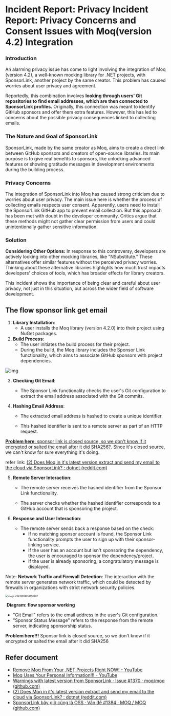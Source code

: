# Incident Report: Privacy Incident Report: Privacy Concerns and Consent Issues with Moq(version 4.2) Integration

### Introduction

An alarming privacy issue has come to light involving the integration of Moq (version 4.2), a well-known mocking library for .NET projects, with SponsorLink, another project by the same creator. This problem has caused worries about user privacy and agreement.

Reportedly, this combination involves **looking through users' Git repositories to find email addresses, which are then connected to SponsorLink profiles.** Originally, this connection was meant to identify GitHub sponsors and offer them extra features. However, this has led to concerns about the possible privacy consequences linked to collecting emails.

### The Nature and Goal of SponsorLink

SponsorLink, made by the same creator as Moq, aims to create a direct link between GitHub sponsors and creators of open-source libraries. Its main purpose is to give real benefits to sponsors, like unlocking advanced features or showing gratitude messages in development environments during the building process.

### Privacy Concerns

The integration of SponsorLink into Moq has caused strong criticism due to worries about user privacy. The main issue here is whether the process of collecting emails respects user consent. Apparently, users need to install the SponsorLink GitHub app to prevent email collection. But this approach has been met with doubt in the developer community. Critics argue that these methods might not gather clear permission from users and could unintentionally gather sensitive information.

### Solution

**Considering Other Options:** In response to this controversy, developers are actively looking into other mocking libraries, like "NSubstitute." These alternatives offer similar features without the perceived privacy worries. Thinking about these alternative libraries highlights how much trust impacts developers' choices of tools, which has broader effects for library creators.

This incident shows the importance of being clear and careful about user privacy, not just in this situation, but across the wider field of software development.

## The flow sponsor link get email

1. **Library Installation**:
   - A user installs the Moq library (version 4.2.0) into their project using NuGet packages.
2. **Build Process**:
   - The user initiates the build process for their project.
   - During the build, the Moq library includes the Sponsor Link functionality, which aims to associate GitHub sponsors with project dependencies.

![img](https://user-images.githubusercontent.com/10274404/259121812-49ae151e-7cb3-45ea-9486-c854034d6e60.png)

3. **Checking Git Email**:
   - The Sponsor Link functionality checks the user's Git configuration to extract the email address associated with the Git commits.

4. **Hashing Email Address**:

   - The extracted email address is hashed to create a unique identifier.

   - This hashed identifier is sent to a remote server as part of an HTTP request.

<u>**Problem here**: sponsor link is closed source, so we don't know if it encrypted or salted the email after it did SHA256?.</u> Since it's closed source, we can't know for sure everything it's doing.

refer link: [(2) Does Moq in it's latest version extract and send my email to the cloud via SponsorLink? : dotnet (reddit.com)](https://www.reddit.com/r/dotnet/comments/15ljdcc/comment/jvbh1pc/)

5. **Remote Server Interaction**:

   - The remote server receives the hashed identifier from the Sponsor Link functionality.

   - The server checks whether the hashed identifier corresponds to a GitHub account that is sponsoring the project.

6. **Response and User Interaction**:
   - The remote server sends back a response based on the check:
     - If no matching sponsor account is found, the Sponsor Link functionality prompts the user to sign up with their sponsor-linking service.
     - If the user has an account but isn't sponsoring the dependency, the user is encouraged to sponsor the dependency/project.
     - If the user is already sponsoring, a congratulatory message is displayed.

Note: **Network Traffic and Firewall Detection**: The interaction with the remote server generates network traffic, which could be detected by firewalls in organizations with strict network security policies.

<img src="C:\Users\Truong Nhon\AppData\Roaming\Typora\typora-user-images\image-20230814014558487.png" alt="image-20230814014558487" style="zoom:50%;" />

​												**Diagram: flow sponsor working**

- "Git Email" refers to the email address in the user's Git configuration.
- "Sponsor Status Message" refers to the response from the remote server, 
    indicating sponsorship status.

**Problem here!!!** Sponsor link is closed source, so we don't know if it encrypted 
or salted the email after it did SHA256

## Refer document

- [Remove Moq From Your .NET Projects Right NOW! - YouTube](https://www.youtube.com/watch?v=A06nNjBKV7I&t=8s&ab_channel=NickChapsas)
- [Moq Uses Your Personal Information!!! - YouTube](https://www.youtube.com/watch?v=q670KHohdyU&t=162s&ab_channel=Codewrinkles)
- [Warnings with latest version from SponsorLink · Issue #1370 · moq/moq (github.com)](https://github.com/moq/moq/issues/1370)
- [(2) Does Moq in it's latest version extract and send my email to the cloud via SponsorLink? : dotnet (reddit.com)](https://www.reddit.com/r/dotnet/comments/15ljdcc/does_moq_in_its_latest_version_extract_and_send/?rdt=47270)
- [SponsorLink bây giờ cũng là OSS · Vấn đề #1384 · MOQ / MOQ (github.com)](https://github.com/moq/moq/issues/1384)